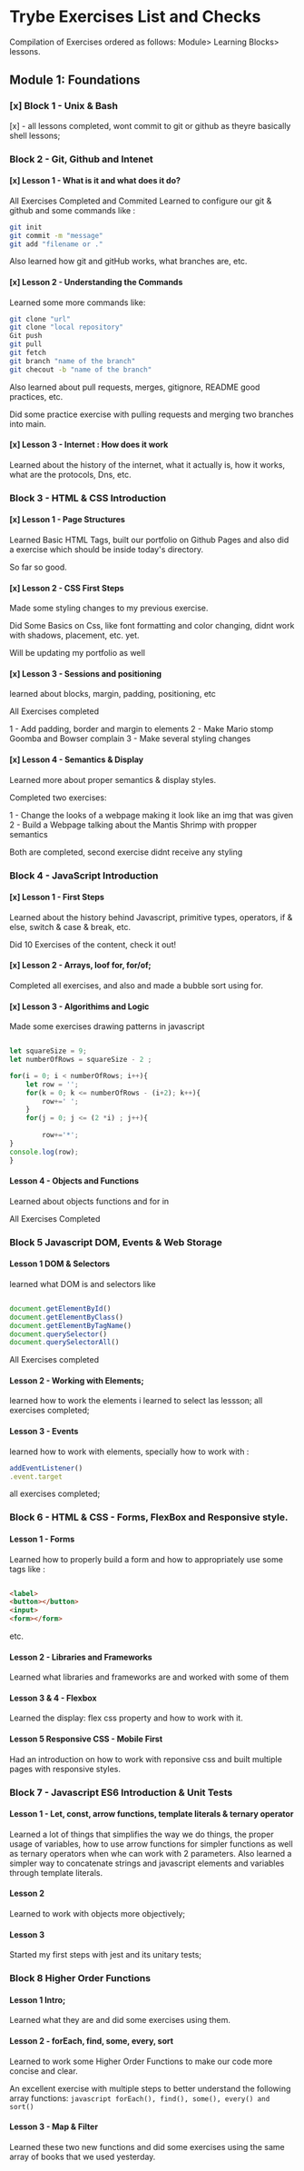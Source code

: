 # Trybe Exercises List and Checks

Compilation of Exercises ordered as follows: Module> Learning Blocks> lessons.

## Module 1: Foundations 

### [x] Block 1 - Unix & Bash

[x] - all lessons completed, wont commit to git or github as theyre basically shell lessons;

### Block 2 - Git, Github and Intenet 

#### [x] Lesson 1 - What is it and what does it do?

All Exercises Completed and Commited Learned to configure our git & github and some commands like :

```sh
git init
git commit -m "message"
git add "filename or ."
```

Also learned how git and gitHub works, what branches are, etc.

#### [x] Lesson 2 - Understanding the Commands

Learned some more commands like:

```sh
git clone "url"
git clone "local repository"
Git push 
git pull
git fetch
git branch "name of the branch"
git checout -b "name of the branch"
```


Also learned about pull requests, merges, gitignore, README good practices, etc.

Did some practice exercise with pulling requests and merging two branches into main. 



#### [x] Lesson 3 - Internet : How does it work

Learned about the history of the internet, what it actually is, how it works, what are the protocols, Dns, etc. 


### Block 3 - HTML & CSS Introduction

#### [x] Lesson 1 - Page Structures 

Learned Basic HTML Tags, built our portfolio on Github Pages and also did a exercise which should be inside today's directory.

So far so good. 

#### [x] Lesson 2 - CSS First Steps

Made some styling changes to my previous exercise. 

Did Some Basics on Css, like font formatting and color changing, didnt work with shadows, placement, etc. yet. 

Will be updating my portfolio as well

#### [x] Lesson 3 - Sessions and positioning

learned about blocks, margin, padding, positioning, etc

All Exercises completed

1 - Add padding, border and margin to elements
2 - Make Mario stomp Goomba and Bowser complain
3 - Make several styling changes 

#### [x] Lesson 4 - Semantics & Display

Learned more about proper semantics & display styles.

Completed two exercises:

1 - Change the looks of a webpage making it look like an img that was given
2 - Build a Webpage talking about the Mantis Shrimp with propper semantics

Both are completed, second exercise didnt receive any styling

### Block 4 - JavaScript Introduction

#### [x] Lesson 1 - First Steps

Learned about the history behind Javascript, primitive types, operators, if & else, switch & case & break, etc.

Did 10 Exercises of the content, check it out!

#### [x] Lesson 2 - Arrays, loof for, for/of;
Completed all exercises, and also and made a bubble sort using for.

#### [x] Lesson 3 - Algorithims and Logic

Made some exercises drawing patterns in javascript 

```javascript

let squareSize = 9;
let numberOfRows = squareSize - 2 ;

for(i = 0; i < numberOfRows; i++){
    let row = '';
    for(k = 0; k <= numberOfRows - (i+2); k++){
        row+=' ';
    }
    for(j = 0; j <= (2 *i) ; j++){
        
        row+='*';
}
console.log(row);
}
```

#### Lesson 4 - Objects and Functions

Learned about objects functions and for in 

All Exercises Completed

### Block 5 Javascript DOM, Events & Web Storage

#### Lesson 1 DOM & Selectors

learned what DOM is and selectors like

```javascript

document.getElementById()
document.getElementByClass()
document.getElementByTagName()
document.querySelector()
document.querySelectorAll()
```
All Exercises completed

#### Lesson 2 - Working with Elements;

learned how to work the elements i learned to select las lessson;
all exercises completed;

#### Lesson 3 - Events

learned how to work with elements, specially how to work with :

```javascript 
addEventListener()
.event.target
```
all exercises completed;

### Block 6 - HTML & CSS - Forms, FlexBox and Responsive style.

#### Lesson 1 - Forms

Learned how to properly build a form and how to appropriately use some tags like :

```HTML

<label>
<button></button>
<input>
<form></form>

``` 
etc.

#### Lesson 2 - Libraries and Frameworks

Learned what libraries and frameworks are and worked with some of them

#### Lesson 3 & 4 - Flexbox

Learned the display: flex css property and how to work with it.

#### Lesson 5 Responsive CSS - Mobile First

Had an introduction on how to work with reponsive css and built multiple pages with responsive styles.

### Block 7 - Javascript ES6 Introduction & Unit Tests

#### Lesson 1 - Let, const, arrow functions, template literals & ternary operator

Learned a lot of things that simplifies the way we do things, the proper usage of variables, how to use arrow functions for simpler functions as well as ternary operators when whe can work with 2 parameters. Also learned a simpler way to concatenate strings and javascript elements and variables through template literals.

#### Lesson 2 

Learned to work with objects more objectively;

#### Lesson 3 

Started my first steps with jest and its unitary tests;

### Block 8 Higher Order Functions

#### Lesson 1 Intro;

Learned what they are and did some exercises using them.

#### Lesson 2 - forEach, find, some, every, sort

Learned to work some Higher Order Functions to make our code more concise and clear. 

An excellent exercise with multiple steps to better understand the following array functions: ```javascript forEach(), find(), some(), every() and sort()```

#### Lesson 3 - Map & Filter

Learned these two new functions and did some exercises using the same array of books that we used yesterday.

